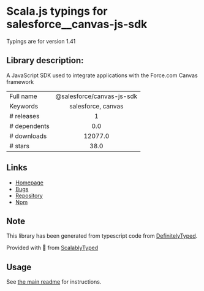 
# Scala.js typings for salesforce__canvas-js-sdk

Typings are for version 1.41

## Library description:
A JavaScript SDK used to integrate applications with the Force.com Canvas framework

|                    |                 |
| ------------------ | :-------------: |
| Full name          | @salesforce/canvas-js-sdk |
| Keywords           | salesforce, canvas |
| # releases         | 1 |
| # dependents       | 0.0 |
| # downloads        | 12077.0 |
| # stars            | 38.0 |

## Links
- [Homepage](https://github.com/forcedotcom/SalesforceCanvasJavascriptSDK#readme)
- [Bugs](https://github.com/forcedotcom/SalesforceCanvasJavascriptSDK/issues)
- [Repository](https://github.com/forcedotcom/SalesforceCanvasJavascriptSDK)
- [Npm](https://www.npmjs.com/package/%40salesforce%2Fcanvas-js-sdk)
    


## Note
This library has been generated from typescript code from [DefinitelyTyped](https://definitelytyped.org).

Provided with :purple_heart: from [ScalablyTyped](https://github.com/oyvindberg/ScalablyTyped)

## Usage
See [the main readme](../../readme.md) for instructions.


